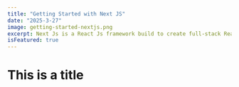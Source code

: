 ```yaml
---
title: "Getting Started with Next JS"
date: "2025-3-27"
image: getting-started-nextjs.png
excerpt: Next Js is a React Js framework build to create full-stack React Application on the Server
isFeatured: true
---
```


# This is a title
